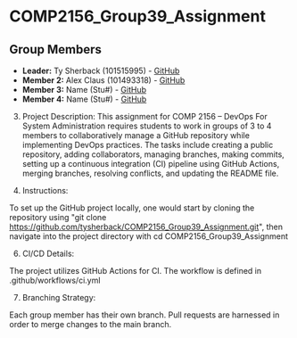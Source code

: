 # COMP2156_Group39_Assignment
## Group Members
- **Leader:** Ty Sherback (101515995) - [GitHub](https://github.com/tysherback)
- **Member 2:** Alex Claus (101493318) - [GitHub](https://github.com/yeetgarf)
- **Member 3:** Name (Stu#) - [GitHub](LINK)
- **Member 4:** Name (Stu#) - [GitHub](LINK)


3. Project Description:
This assignment for COMP 2156 – DevOps For System Administration requires students to work in groups of 3 to 4 members to collaboratively manage a GitHub repository while implementing DevOps practices. The tasks include creating a public repository, adding collaborators, managing branches, making commits, setting up a continuous integration (CI) pipeline using GitHub Actions, merging branches, resolving conflicts, and updating the README file.

5. Instructions:
   
To set up the GitHub project locally, one would start by cloning the repository using "git clone https://github.com/tysherback/COMP2156_Group39_Assignment.git", then navigate into the project directory with cd COMP2156_Group39_Assignment

6. CI/CD Details:

The project utilizes GitHub Actions for CI. The workflow is defined
in .github/workflows/ci.yml


7. Branching Strategy:

Each group member has their own branch. Pull requests are harnessed in order to merge changes to the main branch.
